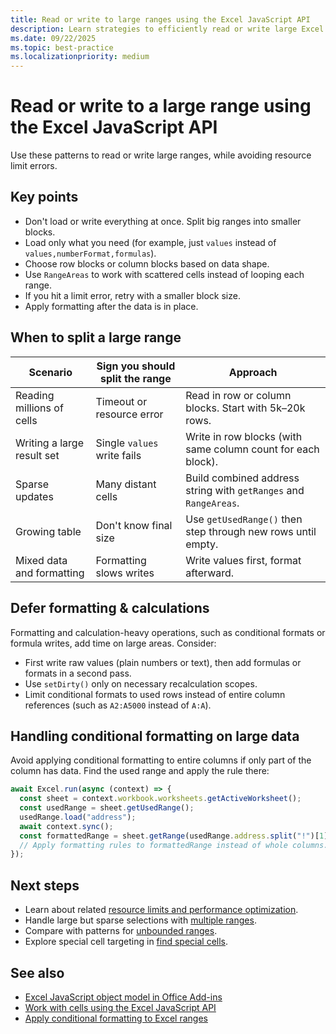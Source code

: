 ```yaml
---
title: Read or write to large ranges using the Excel JavaScript API
description: Learn strategies to efficiently read or write large Excel ranges with the Excel JavaScript API, without hitting resource limits.
ms.date: 09/22/2025
ms.topic: best-practice
ms.localizationpriority: medium
---
```


# Read or write to a large range using the Excel JavaScript API

Use these patterns to read or write large ranges, while avoiding resource limit errors.

## Key points

- Don't load or write everything at once. Split big ranges into smaller blocks.
- Load only what you need (for example, just `values` instead of `values,numberFormat,formulas`).
- Choose row blocks or column blocks based on data shape.
- Use `RangeAreas` to work with scattered cells instead of looping each range.
- If you hit a limit error, retry with a smaller block size.
- Apply formatting after the data is in place.

## When to split a large range

| Scenario | Sign you should split the range | Approach |
|----------|----------------------|----------|
| Reading millions of cells | Timeout or resource error | Read in row or column blocks. Start with 5k–20k rows. |
| Writing a large result set | Single `values` write fails | Write in row blocks (with same column count for each block). |
| Sparse updates | Many distant cells | Build combined address string with `getRanges` and `RangeAreas`. |
| Growing table | Don't know final size | Use `getUsedRange()` then step through new rows until empty. |
| Mixed data and formatting | Formatting slows writes | Write values first, format afterward. |

## Defer formatting & calculations

Formatting and calculation-heavy operations, such as conditional formats or formula writes, add time on large areas. Consider:

- First write raw values (plain numbers or text), then add formulas or formats in a second pass.
- Use `setDirty()` only on necessary recalculation scopes.
- Limit conditional formats to used rows instead of entire column references (such as `A2:A5000` instead of `A:A`).

## Handling conditional formatting on large data

Avoid applying conditional formatting to entire columns if only part of the column has data. Find the used range and apply the rule there:

```js
await Excel.run(async (context) => {
  const sheet = context.workbook.worksheets.getActiveWorksheet();
  const usedRange = sheet.getUsedRange();
  usedRange.load("address");
  await context.sync();
  const formattedRange = sheet.getRange(usedRange.address.split("!")[1]);
  // Apply formatting rules to formattedRange instead of whole columns.
});
```

## Next steps

- Learn about related [resource limits and performance optimization](../concepts/resource-limits-and-performance-optimization.md#excel-add-ins).
- Handle large but sparse selections with [multiple ranges](excel-add-ins-multiple-ranges.md).
- Compare with patterns for [unbounded ranges](excel-add-ins-ranges-unbounded.md).
- Explore special cell targeting in [find special cells](excel-add-ins-ranges-special-cells.md).

## See also

- [Excel JavaScript object model in Office Add-ins](excel-add-ins-core-concepts.md)
- [Work with cells using the Excel JavaScript API](excel-add-ins-cells.md)
- [Apply conditional formatting to Excel ranges](excel-add-ins-conditional-formatting.md)
